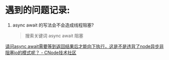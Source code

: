 # 遇到的问题记录:
1. async await 的写法会不会造成线程阻塞? 

    >搜索关键词 async await 阻塞 

[请问async await需要等到返回结果后才能向下执行，这是不是违背了node异步非阻塞io的模式呢？ - CNode技术社区](https://cnodejs.org/topic/57d289dcdd64a7dd387f387e)
